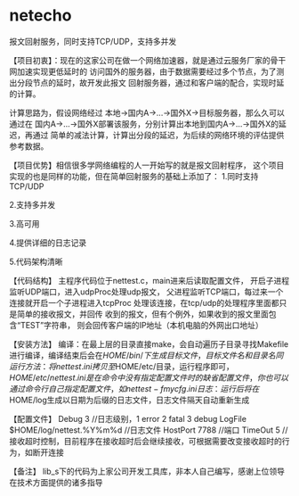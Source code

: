 # netecho
报文回射服务，同时支持TCP/UDP，支持多并发

【项目初衷】：现在的这家公司在做一个网络加速器，就是通过云服务厂家的骨干网加速实现更低延时的
访问国外的服务器，由于数据需要经过多个节点，为了测出分段节点的延时，故开发此报文
回射服务器，通过和客户端的配合，实现时延的计算。

计算思路为，假设网络经过 本地->国内A->...->国外X->目标服务器，那么久可以通过在
国内A->...->国外X部署该服务，分别计算出本地到国内A->...->国外X的延迟，再通过
简单的减法计算，计算出分段的延迟，为后续的网络环境的评估提供参考数据。

【项目优势】相信很多学网络编程的人一开始写的就是报文回射程序，
这个项目实现的也是同样的功能，但在简单回射服务的基础上添加了：
1.同时支持TCP/UDP

2.支持多并发

3.高可用

4.提供详细的日志记录

5.代码架构清晰

【代码结构】
主程序代码位于nettest.c，main进来后读取配置文件，
开启子进程监听UDP端口，进入udpProc处理udp报文，
父进程监听TCP端口，每过来一个连接就开启一个子进程进入tcpProc
处理该连接，在tcp/udp的处理程序里面都只是简单的接收报文，并回传
收到的报文，但有个例外，如果收到的报文里面包含“TEST”字符串，
则会回传客户端的IP地址（本机电脑的外网出口地址）

【安装方法】
编译：在最上层的目录直接make，会自动遍历子目录寻找Makefile进行编译，编译结束后会在$HOME/bin/
下生成目标文件，目标文件名和目录名同
运行方法：将nettest.ini拷贝至$HOME/etc/目录，运行程序即可，$HOME/etc/nettest.ini是在命令中
没有指定配置文件时的缺省配置文件，你也可以通过命令行自己指定配置文件，如 nettest -f mycfg.ini
日志：运行后将在$HOME/log生成以日期为后缀的日志文件，日志文件隔天自动重新生成

【配置文件】 
Debug       3   //日志级别，1 error 2 fatal 3 debug
LogFile     $HOME/log/nettest.%Y%m%d  //日志文件
HostPort    7788    //端口 
TimeOut     5  //接收超时控制，目前程序在接收超时后会继续接收，可根据需要改变接收超时的行为，如断开连接

【备注】
lib_s下的代码为上家公司开发工具库，非本人自己编写，感谢上位领导在技术方面提供的诸多指导
